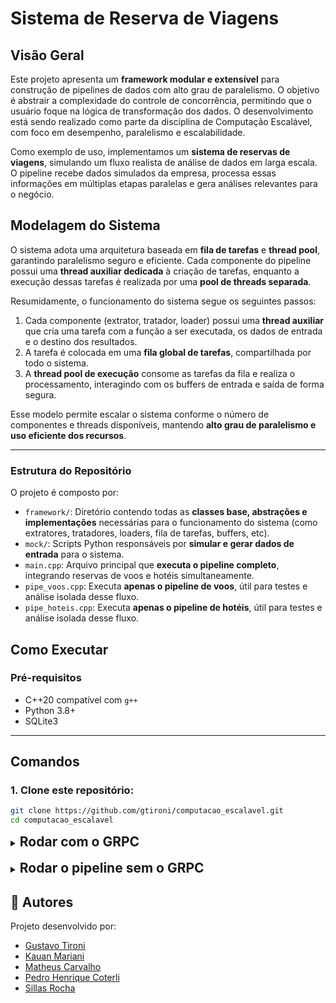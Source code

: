# Sistema de Reserva de Viagens

## Visão Geral
Este projeto apresenta um **framework modular e extensível** para construção de pipelines de dados com alto grau de paralelismo. O objetivo é abstrair a complexidade do controle de concorrência, permitindo que o usuário foque na lógica de transformação dos dados. O desenvolvimento está sendo realizado como parte da disciplina de Computação Escalável, com foco em desempenho, paralelismo e escalabilidade.

Como exemplo de uso, implementamos um **sistema de reservas de viagens**, simulando um fluxo realista de análise de dados em larga escala. O pipeline recebe dados simulados da empresa, processa essas informações em múltiplas etapas paralelas e gera análises relevantes para o negócio.

## Modelagem do Sistema
O sistema adota uma arquitetura baseada em **fila de tarefas** e **thread pool**, garantindo paralelismo seguro e eficiente. Cada componente do pipeline possui uma **thread auxiliar dedicada** à criação de tarefas, enquanto a execução dessas tarefas é realizada por uma **pool de threads separada**.

Resumidamente, o funcionamento do sistema segue os seguintes passos:

1. Cada componente (extrator, tratador, loader) possui uma **thread auxiliar** que cria uma tarefa com a função a ser executada, os dados de entrada e o destino dos resultados.
2. A tarefa é colocada em uma **fila global de tarefas**, compartilhada por todo o sistema.
3. A **thread pool de execução** consome as tarefas da fila e realiza o processamento, interagindo com os buffers de entrada e saída de forma segura.

Esse modelo permite escalar o sistema conforme o número de componentes e threads disponíveis, mantendo **alto grau de paralelismo e uso eficiente dos recursos**.

---

### Estrutura do Repositório
O projeto é composto por:

- `framework/`: Diretório contendo todas as **classes base, abstrações e implementações** necessárias para o funcionamento do sistema (como extratores, tratadores, loaders, fila de tarefas, buffers, etc).
- `mock/`: Scripts Python responsáveis por **simular e gerar dados de entrada** para o sistema.
- `main.cpp`: Arquivo principal que **executa o pipeline completo**, integrando reservas de voos e hotéis simultaneamente.
- `pipe_voos.cpp`: Executa **apenas o pipeline de voos**, útil para testes e análise isolada desse fluxo.
- `pipe_hoteis.cpp`: Executa **apenas o pipeline de hotéis**, útil para testes e análise isolada desse fluxo.

##  Como Executar

###  Pré-requisitos
- C++20 compatível com `g++`
- Python 3.8+
- SQLite3

---
##  Comandos
### 1. Clone este repositório:
```sh
git clone https://github.com/gtironi/computacao_escalavel.git
cd computacao_escalavel
```

<details>
<summary><span style="font-size: 1.5em;"><strong>Rodar com o GRPC</strong></span></summary>

### 2. Passo a passo interativo usando o grpc Server

Execute o script para gerenciar dependências, geração de stubs, compilação e execução:

```bash
./run_grpc.sh
```

No menu interativo, selecione as opções nesta ordem:

1) Instalar dependências (gRPC, Protobuf, C++, Python)
2) Gerar stubs Python e C++
3) Compilar servidor C++

Após concluir os passos acima, execute o script novamente e selecione:

4) Executar servidor C++
5) Executar cliente Python

0) Sair do menu

**Suporte para macOS e Linux:**

- macOS: usa Homebrew para instalar Python3, gRPC e Protobuf.
- Linux: usa `apt-get` para instalação de pacotes.
</details>

<br>

<details>
<summary><span style="font-size: 1.5em;"><strong>Rodar o pipeline sem o GRPC</strong></span></summary>

### 3. Execute o simulador (opcional)

<details>

1. Instale as dependências Python

```bash
pip install -r requirements.txt
```

2. Execute todos os scripts Python dentro da pasta `mock/`

```bash
python mock/*.py
```
</details>


###  3. Instale as dependencias:
```sh
./requirements.sh
```

### 4. Compile os arquivos do framework e a `main.cpp`:
```sh
g++ -o programa main.cpp -std=c++20 -lsqlite3
```

Caso deseje que os DataFrames sejam exibidos pelo Loader, ative a flag global `PRINT_OUTPUT_DFS`:
```sh
bool PRINT_OUTPUT_DFS = true;
```
Essa flag está definida como false por padrão, mas pode ser facilmente alterada para visualizar os resultados durante a execução.

Caso deseje que o TRIGGER seja ativado, ative a flag global `TRIGGER`:
```sh
bool TRIGGER = true;
```
Essa flag está definida como false por padrão, mas pode ser facilmente alterada para ativar o funcionamento dos triggers na pipeline.

Caso deseje alterar o número de threads utilizadas, altere o valor global `N_THREADS`:
```sh
int N_THREADS = 7;
```

### 5. Execute o programa:
```sh
./programa
```
<details><summary>Executar as pipelines isoladas</summary>

#### Pipeline apenas de voos:

```sh
g++ -o voos pipe_voos.cpp -std=c++20 -lsqlite3
./voos
```

#### Pipeline apenas de hotéis:

```sh
g++ -o hoteis pipe_hoteis.cpp -std=c++20 -lsqlite3
./hoteis
```
</details>
</details>


## 👥 Autores
Projeto desenvolvido por:

- [Gustavo Tironi](https://github.com/gtironi)
- [Kauan Mariani](https://github.com/kauanmaf)
- [Matheus Carvalho](https://github.com/MatCarvalho21)
- [Pedro Henrique Coterli](https://github.com/PedroPHC25)
- [Sillas Rocha](https://github.com/scrocha)
